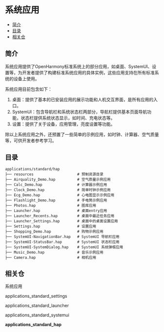 # 系统应用<a name="ZH-CN_TOPIC_0000001162045697"></a>

-   [简介](#section110mcpsimp)
-   [目录](#section11948105210591)
-   [相关仓](#section120mcpsimp)

## 简介<a name="section110mcpsimp"></a>

系统应用提供了OpenHarmony标准系统上的部分应用，如桌面、SystemUI、设置等，为开发者提供了构建标准系统应用的具体实例，这些应用支持在所有标准系统的设备上使用。

系统应用目前包含如下：

1.  桌面：提供了基本的已安装应用的展示功能和人机交互界面，是所有应用的入口。
2.  SystemUI：包含导航栏和系统状态栏两部分，导航栏提供基本页面导航功能，状态栏提供系统状态显示，如时间、充电状态等。
3.  设置：提供了关于设备，应用管理，亮度设置等功能。

除以上系统应用之外，还预置了一些简单的示例应用，如时钟、计算器、空气质量等，可供开发者参考学习。

## 目录<a name="section11948105210591"></a>

```
applications/standard/hap
├── resources                    # 预制资源目录
├── Airquality_Demo.hap          # 空气质量示例应用
├── Calc_Demo.hap                # 计算器示例应用
├── Clock_Demo.hap               # 简单时钟示例应用
├── Ecg_Demo.hap                 # 心电图显示示例应用
├── Flashlight_Demo.hap          # 手电筒示例应用
├── Photos.hap                   # 图库应用
├── Launcher.hap                 # 桌面entry应用
├── Launcher_Recents.hap         # 桌面中最近任务应用
├── Launcher_Settings.hap        # 桌面中的桌面设置应用
├── Settings.hap                 # 设置应用
├── Shopping_Demo.hap            # 购物示例应用
├── SystemUI-NavigationBar.hap   # SystemUI 导航栏应用
├── SystemUI-StatusBar.hap       # SystemUI 状态栏应用
├── SystemUI-SystemDialog.hap    # SystemUI 系统弹框应用
├── Music_Demo.hap               # 音乐示例应用
├── Camera.hap                   # 相机应用
```

## 相关仓<a name="section120mcpsimp"></a>

系统应用

applications\_standard\_settings

applications\_standard\_launcher

applications\_standard\_systemui

**applications\_standard\_hap**

